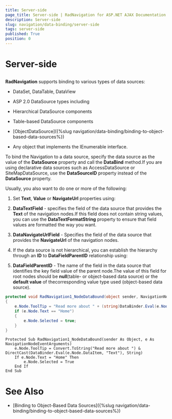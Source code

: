 ```yaml
---
title: Server-side
page_title: Server-side | RadNavigation for ASP.NET AJAX Documentation
description: Server-side
slug: navigation/data-binding/server-side
tags: server-side
published: True
position: 0
---
```


# Server-side

## 

**RadNavigation** supports binding to various types of data sources:

* DataSet, DataTable, DataView

* ASP 2.0 DataSource types including

* Hierarchical DataSource components

* Table-based DataSource components

* [ObjectDataSource]({%slug navigation/data-binding/binding-to-object-based-data-sources%})

* Any object that implements the IEnumerable interface.

To bind the Navigation to a data source, specify the data source as the value of the **DataSource** property and call the **DataBind** method.If you are using declarative data sources such as AccessDataSource or SiteMapDataSource, use the **DataSourceID** property instead of the **DataSource** property.

Usually, you also want to do one or more of the following:

1. Set **Text**, **Value** or **NavigateUrl** properties using:

1. **DataTextField** - specifies the field of the data source that provides the **Text** of the navigation nodes.If this field does not contain string values, you can use the **DataTextFormatString** property to ensure that field values are formatted the way you want.

1. **DataNavigateUrlField** - Specifies the field of the data source that provides the **NavigateUrl** of the navigation nodes.

1. If the data source is not hierarchical, you can establish the hierarchy through an **ID** to **DataFieldParentID** relationship using:

1. **DataFieldParentID** - The name of the field in the data source that identifies the key field value of the parent node.The value of this field for root nodes should be **null**(table- or object-based data source) or the **default value** of thecorresponding value type used (object-based data source).


````C#
protected void RadNavigation1_NodeDataBound(object sender, NavigationNodeEventArguments e)
{
	e.Node.ToolTip = "Read more about " + (string)DataBinder.Eval(e.Node.DataItem, "Text");
	if (e.Node.Text == "Home")
	{
		e.Node.Selected = true;
	}
}
````
````VB.NET
Protected Sub RadNavigation1_NodeDataBound(sender As Object, e As NavigationNodeEventArguments)
	e.Node.ToolTip = Convert.ToString("Read more about ") & DirectCast(DataBinder.Eval(e.Node.DataItem, "Text"), String)
	If e.Node.Text = "Home" Then
		e.Node.Selected = True
	End If
End Sub
````

# See Also

 * [Binding to Object-Based Data Sources]({%slug navigation/data-binding/binding-to-object-based-data-sources%})
